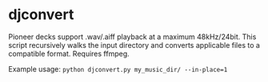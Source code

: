# djconvert

Pioneer decks support .wav/.aiff playback at a maximum 48kHz/24bit.
This script recursively walks the input directory and converts applicable files to a compatible format.
Requires ffmpeg.

Example usage:
`python djconvert.py my_music_dir/ --in-place=1`
